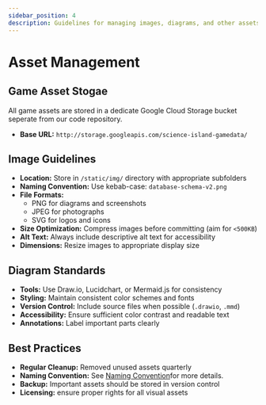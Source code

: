 ```yaml
---
sidebar_position: 4
description: Guidelines for managing images, diagrams, and other assets.
---
```


# Asset Management

## Game Asset Stogae
All game assets are stored in a dedicate Google Cloud Storage bucket seperate from our code repository.

- **Base URL:** `http://storage.googleapis.com/science-island-gamedata/`

## Image Guidelines
- **Location:** Store in `/static/img/` directory with appropriate subfolders
- **Naming Convention:** Use kebab-case: `database-schema-v2.png`
- **File Formats:** 
  - PNG for diagrams and screenshots
  - JPEG for photographs
  - SVG for logos and icons
- **Size Optimization:** Compress images before committing (aim for `<500KB`)
- **Alt Text:** Always include descriptive alt text for accessibility
- **Dimensions:** Resize images to appropriate display size

## Diagram Standards
- **Tools:** Use Draw.io, Lucidchart, or Mermaid.js for consistency
- **Styling:** Maintain consistent color schemes and fonts
- **Version Control:** Include source files when possible (`.drawio`, `.mmd`)
- **Accessibility:** Ensure sufficient color contrast and readable text
- **Annotations:** Label important parts clearly

## Best Practices
- **Regular Cleanup:** Removed unused assets quarterly
- **Naming Convention:** See [Naming Convention](../04-project-management/01-coding-conventions/)for more details.
- **Backup:** Important assets should be stored in version control
- **Licensing:** ensure proper rights for all visual assets
